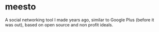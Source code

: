 meesto
======

A social networking tool I made years ago, similar to Google Plus (before it was out), based on open source and non profit ideals.